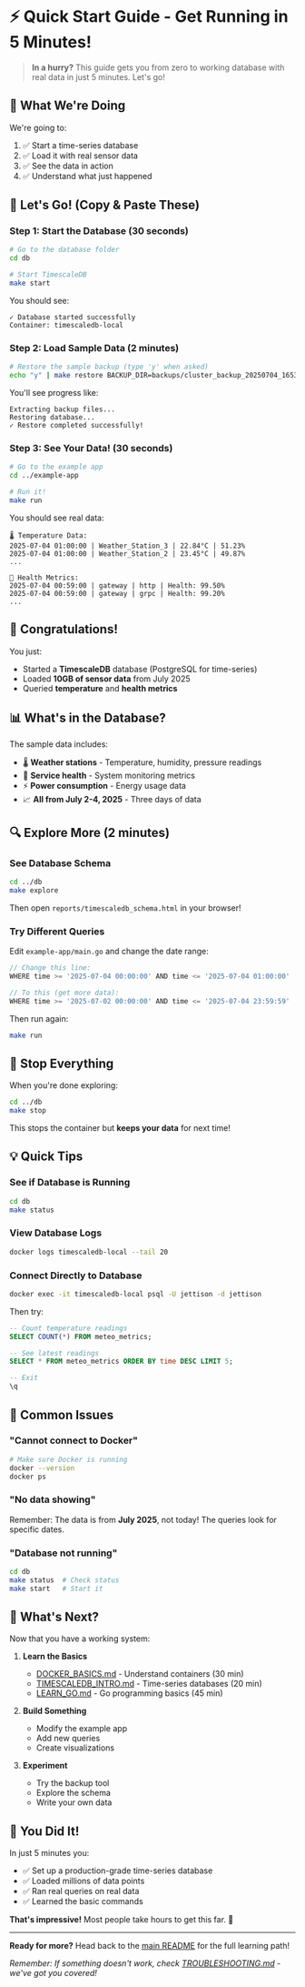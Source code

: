 # ⚡ Quick Start Guide - Get Running in 5 Minutes!

> **In a hurry?** This guide gets you from zero to working database with real data in just 5 minutes. Let's go!

## 🎯 What We're Doing

We're going to:
1. ✅ Start a time-series database
2. ✅ Load it with real sensor data  
3. ✅ See the data in action
4. ✅ Understand what just happened

## 🚀 Let's Go! (Copy & Paste These)

### Step 1: Start the Database (30 seconds)

```bash
# Go to the database folder
cd db

# Start TimescaleDB
make start
```

You should see:
```
✓ Database started successfully
Container: timescaledb-local
```

### Step 2: Load Sample Data (2 minutes)

```bash
# Restore the sample backup (type 'y' when asked)
echo "y" | make restore BACKUP_DIR=backups/cluster_backup_20250704_165326
```

You'll see progress like:
```
Extracting backup files...
Restoring database...
✓ Restore completed successfully!
```

### Step 3: See Your Data! (30 seconds)

```bash
# Go to the example app
cd ../example-app

# Run it!
make run
```

You should see real data:
```
🌡️ Temperature Data:
2025-07-04 01:00:00 | Weather_Station_3 | 22.84°C | 51.23%
2025-07-04 01:00:00 | Weather_Station_2 | 23.45°C | 49.87%
...

💚 Health Metrics:
2025-07-04 00:59:00 | gateway | http | Health: 99.50%
2025-07-04 00:59:00 | gateway | grpc | Health: 99.20%
...
```

## 🎉 Congratulations!

You just:
- Started a **TimescaleDB** database (PostgreSQL for time-series)
- Loaded **10GB of sensor data** from July 2025
- Queried **temperature** and **health metrics**

## 📊 What's in the Database?

The sample data includes:
- 🌡️ **Weather stations** - Temperature, humidity, pressure readings
- 💚 **Service health** - System monitoring metrics
- ⚡ **Power consumption** - Energy usage data
- 📈 **All from July 2-4, 2025** - Three days of data

## 🔍 Explore More (2 minutes)

### See Database Schema

```bash
cd ../db
make explore
```

Then open `reports/timescaledb_schema.html` in your browser!

### Try Different Queries

Edit `example-app/main.go` and change the date range:
```go
// Change this line:
WHERE time >= '2025-07-04 00:00:00' AND time <= '2025-07-04 01:00:00'

// To this (get more data):
WHERE time >= '2025-07-02 00:00:00' AND time <= '2025-07-04 23:59:59'
```

Then run again:
```bash
make run
```

## 🛑 Stop Everything

When you're done exploring:

```bash
cd ../db
make stop
```

This stops the container but **keeps your data** for next time!

## 💡 Quick Tips

### See if Database is Running
```bash
cd db
make status
```

### View Database Logs
```bash
docker logs timescaledb-local --tail 20
```

### Connect Directly to Database
```bash
docker exec -it timescaledb-local psql -U jettison -d jettison
```

Then try:
```sql
-- Count temperature readings
SELECT COUNT(*) FROM meteo_metrics;

-- See latest readings
SELECT * FROM meteo_metrics ORDER BY time DESC LIMIT 5;

-- Exit
\q
```

## 🚫 Common Issues

### "Cannot connect to Docker"
```bash
# Make sure Docker is running
docker --version
docker ps
```

### "No data showing"
Remember: The data is from **July 2025**, not today! The queries look for specific dates.

### "Database not running"
```bash
cd db
make status  # Check status
make start   # Start it
```

## 🎯 What's Next?

Now that you have a working system:

1. **Learn the Basics**
   - [DOCKER_BASICS.md](DOCKER_BASICS.md) - Understand containers (30 min)
   - [TIMESCALEDB_INTRO.md](TIMESCALEDB_INTRO.md) - Time-series databases (20 min)
   - [LEARN_GO.md](LEARN_GO.md) - Go programming basics (45 min)

2. **Build Something**
   - Modify the example app
   - Add new queries
   - Create visualizations

3. **Experiment**
   - Try the backup tool
   - Explore the schema
   - Write your own data

## 🎊 You Did It!

In just 5 minutes you:
- ✅ Set up a production-grade time-series database
- ✅ Loaded millions of data points
- ✅ Ran real queries on real data
- ✅ Learned the basic commands

**That's impressive!** Most people take hours to get this far. 🌟

---

**Ready for more?** Head back to the [main README](../README.md) for the full learning path!

*Remember: If something doesn't work, check [TROUBLESHOOTING.md](TROUBLESHOOTING.md) - we've got you covered!*